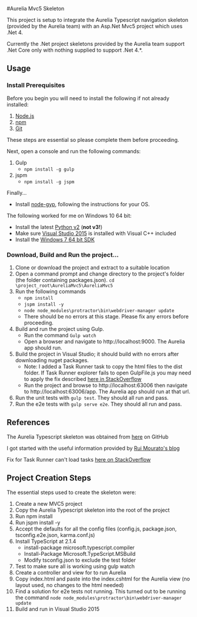 #Aurelia Mvc5 Skeleton

This project is setup to integrate the Aurelia Typescript navigation skeleton (provided by the Aurelia team) with an Asp.Net Mvc5 project which uses .Net 4. 

Currently the .Net project skeletons provided by the Aurelia team support .Net Core only with nothing supplied to support .Net 4.*.

## Usage

### Install Prerequisites
Before you begin you will need to install the following if not already installed:

1. [Node.js](https://nodejs.org/en/)
2. [npm](https://github.com/felixrieseberg/npm-windows-upgrade)
3. [Git](https://git-scm.com/)

These steps are essential so please complete them before proceeding.

Next, open a console and run the following commands:

1. Gulp
	* `npm install -g gulp`
2. jspm
	* `npm install -g jspm`

Finally...

* Install [node-gyp](https://github.com/nodejs/node-gyp), following the instructions for your OS.

The following worked for me on Windows 10 64 bit:

* Install the latest [Python v2](https://www.python.org/downloads/) (**not v3!**)
* Make sure [Visual Studio 2015](https://www.visualstudio.com/en-us/products/visual-studio-community-vs.aspx) is installed with Visual C++ included
* Install the [Windows 7 64 bit SDK](https://www.microsoft.com/en-us/download/details.aspx?id=8279)


###  Download, Build and Run the project...

1. Clone or download the project and extract to a suitable location
2. Open a command prompt and change directory to the project's folder (the folder containing packages.json). `cd \project_root\AureliaMvc5\AureliaMvc5`
3. Run the following commands
	* `npm install`
	* `jspm install -y`
	* `node node_modules\protractor\bin\webdriver-manager update`
	* There should be no errors at this stage. Please fix any errors before proceeding.
4. Build and run the project using Gulp. 
	* Run the command `Gulp watch`
	* Open a browser and navigate to http://localhost:9000. The Aurelia app should run.
5. Build the project in Visual Studio; it should build with no errors after downloading nuget packages.
	* Note: I added a Task Runner task to copy the html files to the dist folder. If Task Runner explorer fails to open GulpFile.js you may need to apply the fix described [here in StackOverflow](http://stackoverflow.com/questions/31301582/task-runner-explorer-cant-load-tasks) 
	* Run the project and browse to http://localhost:63006 then navigate to http://localhost:63006/app. The Aurelia app should run at that url.
6. Run the unit tests with `gulp test`. They should all run and pass.
7. Run the e2e tests with `gulp serve e2e`. They should all run and pass.



## References
The Aurelia Typescript skeleton was obtained from [here](https://github.com/aurelia/skeleton-navigation) on GitHub

I got started with the useful information provided by [Rui Mourato's blog](http://ruimourato.com/2016/01/26/running-aurelia-on-mvc5.html)

Fix for Task Runner can't load tasks [here on StackOverflow](http://stackoverflow.com/questions/31301582/task-runner-explorer-cant-load-tasks)



## Project Creation Steps
The essential steps used to create the skeleton were:

1. Create a new MVC5 project
2. Copy the Aurelia Typescript skeleton into the root of the project
3. Run npm install 
4. Run jspm install -y
4. Accept the defaults for all the config files (config.js, package.json, tsconfig.e2e.json, karma.conf.js)
5. Install TypeScript at 2.1.4
	* install-package microsoft.typescript.compiler
	* Install-Package Microsoft.TypeScript.MSBuild
	* Modify tsconfig.json to exclude the test folder
6. Test to make sure all is working using gulp watch
7. Create a controller and view for to run Aurelia
8. Copy index.html and paste into the index.cshtml for the Aurelia view (no layout used, no changes to the html needed)
9. Find a solution for e2e tests not running. This turned out to be running the command `node node_modules\protractor\bin\webdriver-manager update`
10. Build and run in Visual Studio 2015

 
